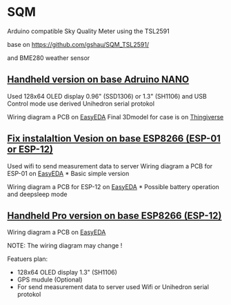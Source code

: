 # SQM
Arduino compatible Sky Quality Meter using the TSL2591
   
  base on https://github.com/gshau/SQM_TSL2591/
 
  and BME280 weather sensor 
  
  
## [Handheld version on base Adruino NANO](https://github.com/romanhujer/SQM/tree/master/SQM_nano)
  
  Used  128x64 OLED display 0.96" (SSD1306) or 1.3" (SH1106)
  and USB Control mode use derived Unihedron serial protokol

  Wiring diagram a PCB  on [EasyEDA](https://easyeda.com/hujer.roman/sqm-hr)
  Final 3Dmodel for case is on [Thingiverse](https://www.thingiverse.com/thing:4051029)
  

## [Fix instalaltion Vesion on base ESP8266 (ESP-01 or ESP-12)](https://github.com/romanhujer/SQM/tree/master/SQM_esp)

  Used wifi to send measurement data to server 
  Wiring diagram a PCB for ESP-01 on  [EasyEDA](https://easyeda.com/hujer.roman/esp-01-sqm)
    * Basic simple version
  
  Wiring diagram a PCB for ESP-12 on [EasyEDA](https://easyeda.com/hujer.roman/sqm-esp-v2) 
    * Possible battery operation and deepsleep  mode

## [Handheld Pro version on base ESP8266 (ESP-12)](https://github.com/romanhujer/SQM/tree/master/SQM_pro)

  Wiring diagram a PCB on [EasyEDA](https://easyeda.com/hujer.roman/sqm-esp-v2_copy) 
  
   NOTE: The wiring diagram may change !
  
  Featuers plan:
   * 128x64 OLED display  1.3" (SH1106)
   * GPS  mudule (Optional)
   * For send measurement data to server used Wifi or Unihedron serial protokol
   
   
   
   
   

